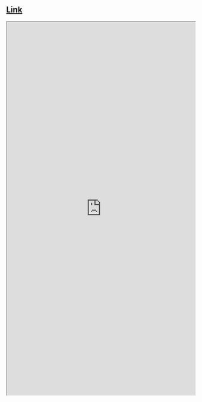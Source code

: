 ## [Link](https://krausest.github.io/js-framework-benchmark/)

<iframe width="100%" height="1000" src="https://krausest.github.io/js-framework-benchmark/"/>
